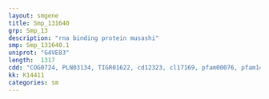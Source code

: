 ```yaml
---
layout: smgene
title: Smp_131640
grp: Smp_13
description: "rna binding protein musashi"
smp: Smp_131640.1
uniprot: "G4VE83"
length:  1317
cdd: "COG0724, PLN03134, TIGR01622, cd12323, cl17169, pfam00076, pfam14259, smart00360"
kk: K14411
categories: sm
---
```

